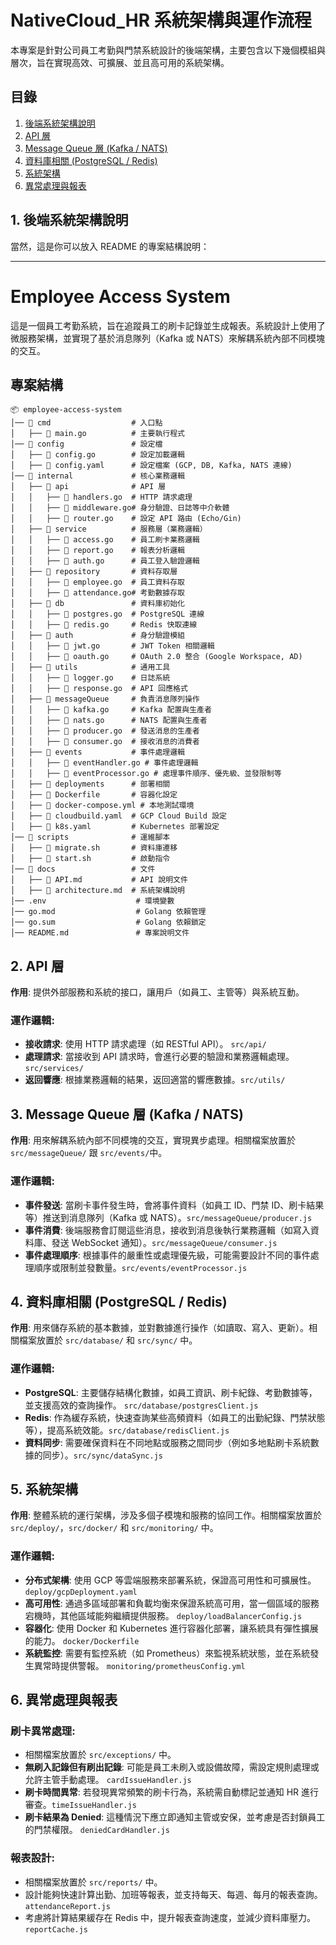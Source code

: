# NativeCloud_HR 系統架構與運作流程

本專案是針對公司員工考勤與門禁系統設計的後端架構，主要包含以下幾個模組與層次，旨在實現高效、可擴展、並且高可用的系統架構。

## 目錄

1. [後端系統架構說明](#後端系統架構說明)
2. [API 層](#api-層)
3. [Message Queue 層 (Kafka / NATS)](#message-queue-層-kafka--nats)
4. [資料庫相關 (PostgreSQL / Redis)](#資料庫相關-postgresql--redis)
5. [系統架構](#系統架構)
6. [異常處理與報表](#異常處理與報表)

## 1. 後端系統架構說明
當然，這是你可以放入 README 的專案結構說明：

---

# Employee Access System

這是一個員工考勤系統，旨在追蹤員工的刷卡記錄並生成報表。系統設計上使用了微服務架構，並實現了基於消息隊列（Kafka 或 NATS）來解耦系統內部不同模塊的交互。

## 專案結構

```
📦 employee-access-system
│── 📂 cmd                  # 入口點
│   ├── 📝 main.go          # 主要執行程式
│── 📂 config               # 設定檔
│   ├── 📝 config.go        # 設定加載邏輯
│   ├── 📝 config.yaml      # 設定檔案 (GCP, DB, Kafka, NATS 連線)
│── 📂 internal             # 核心業務邏輯
│   ├── 📂 api              # API 層
│   │   ├── 📝 handlers.go  # HTTP 請求處理
│   │   ├── 📝 middleware.go# 身分驗證、日誌等中介軟體
│   │   ├── 📝 router.go    # 設定 API 路由 (Echo/Gin)
│   ├── 📂 service          # 服務層（業務邏輯）
│   │   ├── 📝 access.go    # 員工刷卡業務邏輯
│   │   ├── 📝 report.go    # 報表分析邏輯
│   │   ├── 📝 auth.go      # 員工登入驗證邏輯
│   ├── 📂 repository       # 資料存取層
│   │   ├── 📝 employee.go  # 員工資料存取
│   │   ├── 📝 attendance.go# 考勤數據存取
│   ├── 📂 db               # 資料庫初始化
│   │   ├── 📝 postgres.go  # PostgreSQL 連線
│   │   ├── 📝 redis.go     # Redis 快取連線
│   ├── 📂 auth             # 身分驗證模組
│   │   ├── 📝 jwt.go       # JWT Token 相關邏輯
│   │   ├── 📝 oauth.go     # OAuth 2.0 整合 (Google Workspace, AD)
│   ├── 📂 utils            # 通用工具
│   │   ├── 📝 logger.go    # 日誌系統
│   │   ├── 📝 response.go  # API 回應格式
│   ├── 📂 messageQueue     # 負責消息隊列操作
│   │   ├── 📝 kafka.go     # Kafka 配置與生產者
│   │   ├── 📝 nats.go      # NATS 配置與生產者
│   │   ├── 📝 producer.go  # 發送消息的生產者
│   │   ├── 📝 consumer.go  # 接收消息的消費者
│   ├── 📂 events           # 事件處理邏輯
│   │   ├── 📝 eventHandler.go # 事件處理邏輯
│   │   ├── 📝 eventProcessor.go # 處理事件順序、優先級、並發限制等
│   ├── 📂 deployments      # 部署相關
│   ├── 📝 Dockerfile       # 容器化設定
│   ├── 📝 docker-compose.yml # 本地測試環境
│   ├── 📝 cloudbuild.yaml  # GCP Cloud Build 設定
│   ├── 📝 k8s.yaml         # Kubernetes 部署設定
│── 📂 scripts              # 運維腳本
│   ├── 📝 migrate.sh       # 資料庫遷移
│   ├── 📝 start.sh         # 啟動指令
│── 📂 docs                 # 文件
│   ├── 📝 API.md           # API 說明文件
│   ├── 📝 architecture.md  # 系統架構說明
│── .env                    # 環境變數
│── go.mod                  # Golang 依賴管理
│── go.sum                  # Golang 依賴鎖定
│── README.md               # 專案說明文件
```

## 2. API 層
**作用**: 提供外部服務和系統的接口，讓用戶（如員工、主管等）與系統互動。

### 運作邏輯:
- **接收請求**: 使用 HTTP 請求處理（如 RESTful API）。 `src/api/`
- **處理請求**: 當接收到 API 請求時，會進行必要的驗證和業務邏輯處理。`src/services/`
- **返回響應**: 根據業務邏輯的結果，返回適當的響應數據。`src/utils/`

## 3. Message Queue 層 (Kafka / NATS)
**作用**: 用來解耦系統內部不同模塊的交互，實現異步處理。相關檔案放置於 `src/messageQueue/` 跟 `src/events/`中。

### 運作邏輯:
- **事件發送**: 當刷卡事件發生時，會將事件資料（如員工 ID、門禁 ID、刷卡結果等）推送到消息隊列（Kafka 或 NATS）。`src/messageQueue/producer.js`
- **事件消費**: 後端服務會訂閱這些消息，接收到消息後執行業務邏輯（如寫入資料庫、發送 WebSocket 通知）。`src/messageQueue/consumer.js`
- **事件處理順序**: 根據事件的嚴重性或處理優先級，可能需要設計不同的事件處理順序或限制並發數量。`src/events/eventProcessor.js`

## 4. 資料庫相關 (PostgreSQL / Redis)
**作用**: 用來儲存系統的基本數據，並對數據進行操作（如讀取、寫入、更新）。相關檔案放置於 `src/database/` 和 `src/sync/` 中。

### 運作邏輯:
- **PostgreSQL**: 主要儲存結構化數據，如員工資訊、刷卡紀錄、考勤數據等，並支援高效的查詢操作。 `src/database/postgresClient.js`
- **Redis**: 作為緩存系統，快速查詢某些高頻資料（如員工的出勤紀錄、門禁狀態等），提高系統效能。`src/database/redisClient.js`
- **資料同步**: 需要確保資料在不同地點或服務之間同步（例如多地點刷卡系統數據的同步）。`src/sync/dataSync.js`

## 5. 系統架構
**作用**: 整體系統的運行架構，涉及多個子模塊和服務的協同工作。相關檔案放置於 `src/deploy/`，`src/docker/` 和 `src/monitoring/` 中。

### 運作邏輯:
- **分布式架構**: 使用 GCP 等雲端服務來部署系統，保證高可用性和可擴展性。`deploy/gcpDeployment.yaml`
- **高可用性**: 通過多區域部署和負載均衡來保證系統高可用，當一個區域的服務宕機時，其他區域能夠繼續提供服務。 `deploy/loadBalancerConfig.js`
- **容器化**: 使用 Docker 和 Kubernetes 進行容器化部署，讓系統具有彈性擴展的能力。 `docker/Dockerfile`
- **系統監控**: 需要有監控系統（如 Prometheus）來監視系統狀態，並在系統發生異常時提供警報。 `monitoring/prometheusConfig.yml`

## 6. 異常處理與報表
### 刷卡異常處理:

- 相關檔案放置於 `src/exceptions/` 中。
- **無刷入記錄但有刷出記錄**: 可能是員工未刷入或設備故障，需設定規則處理或允許主管手動處理。 `cardIssueHandler.js`
- **刷卡時間異常**: 若發現異常頻繁的刷卡行為，系統需自動標記並通知 HR 進行審查。`timeIssueHandler.js`
- **刷卡結果為 Denied**: 這種情況下應立即通知主管或安保，並考慮是否封鎖員工的門禁權限。 `deniedCardHandler.js`

### 報表設計:
- 相關檔案放置於 `src/reports/` 中。
- 設計能夠快速計算出勤、加班等報表，並支持每天、每週、每月的報表查詢。`attendanceReport.js`
- 考慮將計算結果緩存在 Redis 中，提升報表查詢速度，並減少資料庫壓力。 `reportCache.js`
